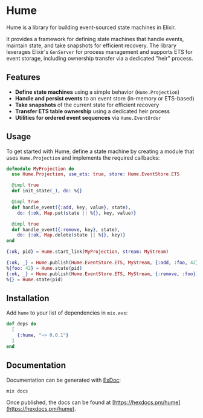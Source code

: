 # Hume

Hume is a library for building event-sourced state machines in Elixir.

It provides a framework for defining state machines that handle events, maintain state, and take snapshots for efficient recovery. The library leverages Elixir's `GenServer` for process management and supports ETS for event storage, including ownership transfer via a dedicated "heir" process.

## Features

- **Define state machines** using a simple behavior (`Hume.Projection`)
- **Handle and persist events** to an event store (in-memory or ETS-based)
- **Take snapshots** of the current state for efficient recovery
- **Transfer ETS table ownership** using a dedicated heir process
- **Utilities for ordered event sequences** via `Hume.EventOrder`

## Usage

To get started with Hume, define a state machine by creating a module that uses `Hume.Projection` and implements the required callbacks:

```elixir
defmodule MyProjection do
  use Hume.Projection, use_ets: true, store: Hume.EventStore.ETS

  @impl true
  def init_state(_), do: %{}

  @impl true
  def handle_event({:add, key, value}, state),
    do: {:ok, Map.put(state || %{}, key, value)}

  @impl true
  def handle_event({:remove, key}, state),
    do: {:ok, Map.delete(state || %{}, key)}
end

{:ok, pid} = Hume.start_link(MyProjection, stream: MyStream)

{:ok, _} = Hume.publish(Hume.EventStore.ETS, MyStream, {:add, :foo, 42})
%{foo: 42} = Hume.state(pid)
{:ok, _} = Hume.publish(Hume.EventStore.ETS, MyStream, {:remove, :foo})
%{} = Hume.state(pid)
```

## Installation

Add `hume` to your list of dependencies in `mix.exs`:

```elixir
def deps do
  [
    {:hume, "~> 0.0.1"}
  ]
end
```

## Documentation

Documentation can be generated with [ExDoc](https://github.com/elixir-lang/ex_doc):

```bash
mix docs
```

Once published, the docs can be found at [https://hexdocs.pm/hume](https://hexdocs.pm/hume).


